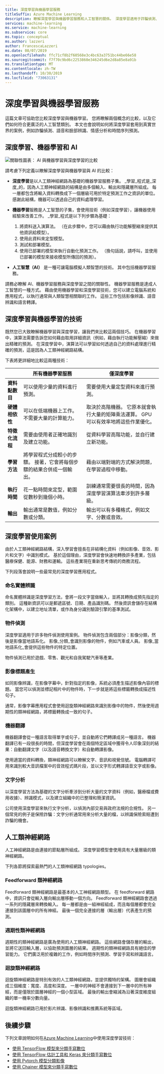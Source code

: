 ```yaml
---
title: 深度學習與機器學習服務
titleSuffix: Azure Machine Learning
description: 瞭解深度學習與機器學習服務和人工智慧的關係。 深度學習適用于詐騙偵測、語音 & 臉部辨識、情感分析和時間序列預測等案例。
services: machine-learning
ms.service: machine-learning
ms.subservice: core
ms.topic: conceptual
ms.author: lazzeri
author: FrancescaLazzeri
ms.date: 08/07/2019
ms.openlocfilehash: ffc71cf8b2f60568e3c4bc63a3751bc44be66e58
ms.sourcegitcommit: f7f70c9bd6c2253860e346245d6e2d8a85e8a91b
ms.translationtype: MT
ms.contentlocale: zh-TW
ms.lasthandoff: 10/30/2019
ms.locfileid: "73063131"
---
```

# <a name="deep-learning-vs-machine-learning"></a>深度學習與機器學習服務

這篇文章可協助您比較深度學習與機器學習。 您將瞭解兩個概念的比較，以及它們如何符合更廣泛的人工智慧類別。 本文也會說明如何將深度學習套用到真實世界的案例，例如詐騙偵測、語音和臉部辨識、情感分析和時間序列預測。

## <a name="deep-learning-machine-learning-and-ai"></a>深度學習、機器學習和 AI

![關聯性圖表： AI 與機器學習與深度學習的比較](./media/concept-deep-learning-vs-machine-learning/ai-vs-machine-learning-vs-deep-learning.png)

請考慮下列定義以瞭解深度學習與機器學習與 AI 的比較：

- **深度學習**是以人工類神經網路為基礎的機器學習服務子集。 _學習_程式是_深度_的，因為人工類神經網路的結構是由多個輸入、輸出和隱藏層所組成。 每一層都包含將輸入資料轉換成下一個層級可用於特定預測工作之資訊的單位。 感謝此結構，機器可以透過自己的資料處理學習。

- **機器學習**服務是人工智慧的子集，會使用技術（例如深度學習），讓機器使用經驗來改善工作。 _學習_程式是以下列步驟為基礎：

   1. 將資料送入演算法。 （在此步驟中，您可以藉由執行功能解壓縮來提供其他資訊給模型）。
   1. 使用此資料來定型模型。
   1. 測試和部署模型。
   1. 使用已部署的模型來執行自動化預測工作。 （換句話說，請呼叫，並使用已部署的模型來接收模型所傳回的預測）。

- **人工智慧（AI）** 是一種可讓電腦模擬人類智慧的技術。 其中包括機器學習服務。 
 
請務必瞭解 AI、機器學習服務與深度學習之間的關聯性。 機器學習服務是達成人工智慧的一種方式。 藉由使用機器學習和深度學習技術，您可以建立電腦系統和應用程式，以執行通常與人類智慧相關聯的工作。 這些工作包括影像辨識、語音辨識和語言轉譯。

## <a name="techniques-of-deep-learning-vs-machine-learning"></a>深度學習與機器學習的技術 

既然您已大致瞭解機器學習與深度學習，讓我們來比較這兩個技巧。 在機器學習中，演算法需要告訴您如何藉由取用詳細資訊（例如，藉由執行功能解壓縮）來做出精確的預測。 在深度學習中，演算法可以學習如何透過自己的資料處理進行精確的預測，這是因為人工類神經網路結構。

下表將更詳細地比較這兩種技術：

| |所有機器學習服務 |僅深度學習|
|---|---|---|
|  **資料點數目** | 可以使用少量的資料進行預測。 | 需要使用大量定型資料來進行預測。 |
|  **硬體相依性** | 可以在低端機器上工作。 不需要大量的計算能力。 | 取決於高階機器。 它原本就會執行大量的矩陣乘法運算。 GPU 可以有效率地將這些作業優化。 |
|  **特徵化流程** | 需要由使用者正確地識別及建立功能。 | 從資料學習高階功能，並自行建立新功能。 |
|  **學習方法** | 將學習程式分成較小的步驟。 接著，它會將每個步驟的結果合併成一個輸出。 | 藉由以端對端的方式解決問題，在學習過程中移動。 |
|  **執行時間** | 花一點時間來定型，範圍從數秒到幾個小時。 | 訓練通常需要很長的時間，因為深度學習演算法牽涉到許多層級。 |
|  **輸出** | 輸出通常是數值，例如分數或分類。 | 輸出可以有多種格式，例如文字、分數或音效。 |

## <a name="deep-learning-use-cases"></a>深度學習使用案例

由於人工類神經網路結構，深入學習會擅長在非結構化資料（例如影像、音效、影片和文字）中識別模式。 基於這個理由，深度學習會快速地轉換許多產業，包括醫療保健、能源、財務和運輸。 這些產業現在重新思考傳統的商務流程。 

下列段落會說明一些最常見的深度學習應用程式。

### <a name="named-entity-recognition"></a>命名實體辨識

命名實體辨識是深度學習方法，會將一段文字當做輸入，並將其轉換成預先指定的類別。 這種新資訊可以是郵遞區號、日期、產品識別碼。 然後資訊會儲存在結構化架構中，以建立地址清單，或作為身分識別驗證引擎的基準測試。

### <a name="object-detection"></a>物件偵測

深度學習適用于許多物件偵測使用案例。 物件偵測包含兩個部分：影像分類，然後是影像當地語系化。 影像_分類_會識別影像的物件，例如汽車或人員。 影像_當地語系化_會提供這些物件的特定位置。 

物件偵測已用於遊戲、零售、觀光和自我駕駛汽車等產業。

### <a name="image-caption-generation"></a>影像標題產生

如同影像辨識，在影像字幕中，針對指定的影像，系統必須產生描述影像內容的標題。 當您可以偵測並標記相片中的物件時，下一步就是將這些標籤轉換成描述性句子。 

通常，影像字幕應用程式會使用迴旋類神經網路來識別影像中的物件，然後使用週期性的類神經網路，將標籤轉換成一致的句子。

### <a name="machine-translation"></a>機器翻譯

機器翻譯會從一種語言取得單字或句子，並自動將它們轉譯成另一種語言。 機器翻譯已有一段很長的時間，但深度學習會在兩個特定區域中獲得令人印象深刻的結果：自動翻譯文字（以及語音轉換文字）和自動轉譯影像。

使用適當的資料轉換，類神經網路可以瞭解文字、音訊和視覺信號。 電腦轉譯可用來識別較大音訊檔案中的音效程式碼片段，並以文字形式轉譯語音文字或影像。

### <a name="text-analytics"></a>文字分析

以深度學習方法為基礎的文字分析牽涉到分析大量的文字資料（例如，醫療檔或費用收據）、辨識模式，以及建立組織中的已整理和簡潔資訊。

公司使用深度學習來執行文字分析，以偵測內部交易與政府法規的合規性。 另一個常見的例子是保險詐騙：文字分析通常用來分析大量的檔，以辨識保險索賠遭到詐騙的機會。 

## <a name="artificial-neural-networks"></a>人工類神經網路

人工神經網路是由連接的節點層所組成。 深度學習模型會使用具有大量層級的類神經網路。 

下列各節將探索最熱門的人工類神經網路 typologies。

### <a name="feedforward-neural-network"></a>Feedforward 類神經網路

Feedforward 類神經網路是最基本的人工神經網路類型。 在 feedforward 網路中，資訊只會從輸入層向輸出層移動一個方向。 Feedforward 類神經網路會透過一系列的隱藏層來轉換輸入。 每一層都是由一組神經組成，而且每個層都會完全連接到該圖層中的所有神經。 最後一個完全連接的層（輸出層）代表產生的預測。

### <a name="recurrent-neural-network"></a>週期性類神經網路

週期性的類神經網路是廣為使用的人工類神經網路。 這些網路會儲存層的輸出，並將它送回輸入層，以協助預測圖層的結果。 週期性的類神經網路具有絕佳的學習能力。 它們廣泛用於複雜的工作，例如時間序列預測、學習手寫和辨識語言。

### <a name="convolutional-neural-networks"></a>迴旋類神經網路

迴旋類神經網路是特別有效的人工類神經網路，並提供獨特的架構。 圖層會組織成三個維度：寬度、高度和深度。 一層中的神經不會連接到下一層中的所有神經，而是僅限於圖層神經的一個小型區域。 最後的輸出會縮減為沿著深度維度組織的單一機率分數向量。 

迴旋類神經網路已用於影片辨識、影像辨識和推薦系統等區域。

## <a name="next-steps"></a>後續步驟

下列文章說明如何在[Azure Machine Learning](https://docs.microsoft.com/azure/machine-learning/service/?WT.mc_id=docs-article-lazzeri)中使用深度學習技術：

- [使用 TensorFlow 模型來分類手寫數位](https://docs.microsoft.com/azure/machine-learning/service/how-to-train-tensorflow?WT.mc_id=docs-article-lazzeri)
- [使用 TensorFlow 估計工具和 Keras 來分類手寫數位](https://docs.microsoft.com/azure/machine-learning/service/how-to-train-keras?WT.mc_id=docs-article-lazzeri)
- [使用 Pytorch 模型分類影像](https://docs.microsoft.com/azure/machine-learning/service/how-to-train-pytorch?WT.mc_id=docs-article-lazzeri)
- [使用 Chainer 模型來分類手寫數位](https://docs.microsoft.com/azure/machine-learning/service/how-to-train-chainer?WT.mc_id=docs-article-lazzeri)
